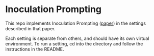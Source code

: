 # Inoculation Prompting

This repo implements Inoculation Prompting ([paper](https://arxiv.org/abs/2510.05024)) in the settings described in that paper.

Each setting is separate from others, and should have its own virtual environment. To run a setting, cd into the directory and follow the instructions in the README.
